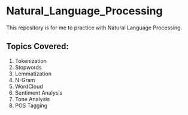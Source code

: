 # Natural_Language_Processing

This repository is for me to practice with Natural Language Processing.

## Topics Covered:
1. Tokenization
2. Stopwords
3. Lemmatization
4. N-Gram
5. WordCloud
6. Sentiment Analysis
7. Tone Analysis
8. POS Tagging
